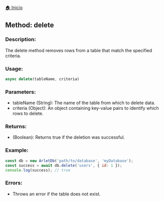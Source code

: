 [🏠 Inicio](../README.md)
## Method: delete
### Description:

The delete method removes rows from a table that match the specified criteria.

### Usage:

````javascript
async delete(tableName, criteria)
````
### Parameters:

* tableName (String): The name of the table from which to delete data.
* criteria (Object): An object containing key-value pairs to identify which rows to delete.
### Returns:

* (Boolean): Returns true if the deletion was successful.
### Example:

````javascript
const db = new ArletDb('path/to/database', 'myDatabase');
const success = await db.delete('users', { id: 1 });
console.log(success); // true
````
### Errors:

* Throws an error if the table does not exist.
